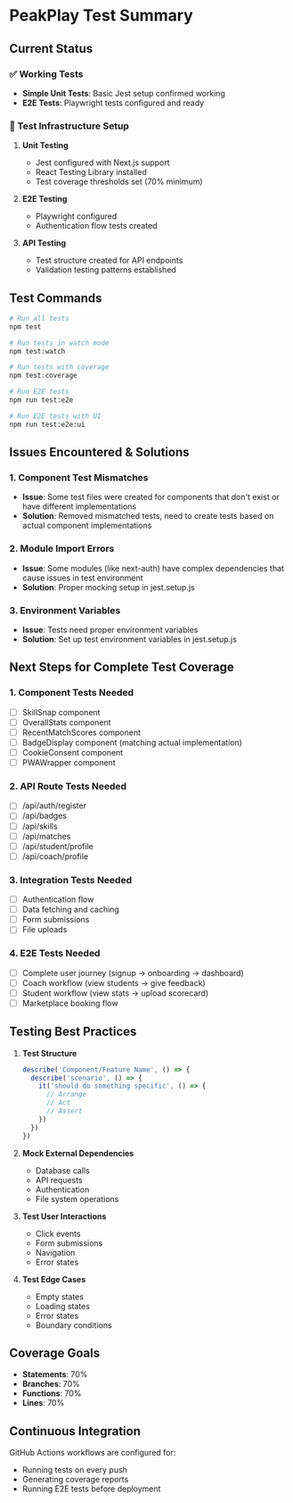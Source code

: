# PeakPlay Test Summary

## Current Status

### ✅ Working Tests
- **Simple Unit Tests**: Basic Jest setup confirmed working
- **E2E Tests**: Playwright tests configured and ready

### 🔧 Test Infrastructure Setup

1. **Unit Testing**
   - Jest configured with Next.js support
   - React Testing Library installed
   - Test coverage thresholds set (70% minimum)

2. **E2E Testing** 
   - Playwright configured
   - Authentication flow tests created

3. **API Testing**
   - Test structure created for API endpoints
   - Validation testing patterns established

## Test Commands

```bash
# Run all tests
npm test

# Run tests in watch mode
npm test:watch

# Run tests with coverage
npm test:coverage

# Run E2E tests
npm run test:e2e

# Run E2E tests with UI
npm run test:e2e:ui
```

## Issues Encountered & Solutions

### 1. Component Test Mismatches
- **Issue**: Some test files were created for components that don't exist or have different implementations
- **Solution**: Removed mismatched tests, need to create tests based on actual component implementations

### 2. Module Import Errors
- **Issue**: Some modules (like next-auth) have complex dependencies that cause issues in test environment
- **Solution**: Proper mocking setup in jest.setup.js

### 3. Environment Variables
- **Issue**: Tests need proper environment variables
- **Solution**: Set up test environment variables in jest.setup.js

## Next Steps for Complete Test Coverage

### 1. Component Tests Needed
- [ ] SkillSnap component
- [ ] OverallStats component  
- [ ] RecentMatchScores component
- [ ] BadgeDisplay component (matching actual implementation)
- [ ] CookieConsent component
- [ ] PWAWrapper component

### 2. API Route Tests Needed
- [ ] /api/auth/register
- [ ] /api/badges
- [ ] /api/skills
- [ ] /api/matches
- [ ] /api/student/profile
- [ ] /api/coach/profile

### 3. Integration Tests Needed
- [ ] Authentication flow
- [ ] Data fetching and caching
- [ ] Form submissions
- [ ] File uploads

### 4. E2E Tests Needed
- [ ] Complete user journey (signup → onboarding → dashboard)
- [ ] Coach workflow (view students → give feedback)
- [ ] Student workflow (view stats → upload scorecard)
- [ ] Marketplace booking flow

## Testing Best Practices

1. **Test Structure**
   ```typescript
   describe('Component/Feature Name', () => {
     describe('scenario', () => {
       it('should do something specific', () => {
         // Arrange
         // Act
         // Assert
       })
     })
   })
   ```

2. **Mock External Dependencies**
   - Database calls
   - API requests
   - Authentication
   - File system operations

3. **Test User Interactions**
   - Click events
   - Form submissions
   - Navigation
   - Error states

4. **Test Edge Cases**
   - Empty states
   - Loading states
   - Error states
   - Boundary conditions

## Coverage Goals

- **Statements**: 70%
- **Branches**: 70%
- **Functions**: 70%
- **Lines**: 70%

## Continuous Integration

GitHub Actions workflows are configured for:
- Running tests on every push
- Generating coverage reports
- Running E2E tests before deployment 